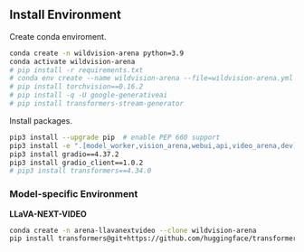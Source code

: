 ## Install Environment
Create conda enviroment.
```bash
conda create -n wildvision-arena python=3.9
conda activate wildvision-arena
# pip install -r requirements.txt
# conda env create --name wildvision-arena --file=wildvision-arena.yml
# pip install torchvision==0.16.2
# pip install -q -U google-generativeai
# pip install transformers-stream-generator
```
Install packages.
```bash
pip3 install --upgrade pip  # enable PEP 660 support
pip3 install -e ".[model_worker,vision_arena,webui,api,video_arena,dev]"
pip3 install gradio==4.37.2
pip3 install gradio_client==1.0.2
# pip3 install transformers==4.34.0

```

### Model-specific Environment
**LLaVA-NEXT-VIDEO**
```bash
conda create -n arena-llavanextvideo --clone wildvision-arena
pip install transformers@git+https://github.com/huggingface/transformers.git@1c39974a4c4036fd641bc1191cc32799f85715a4
```